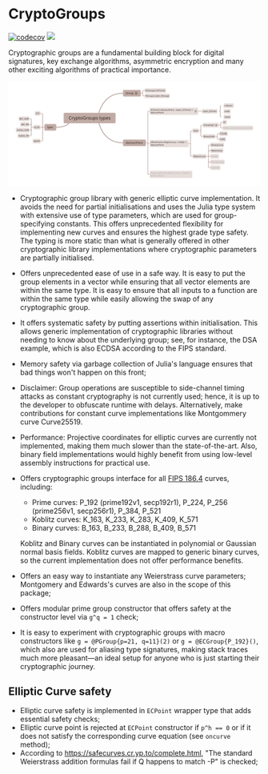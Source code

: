 # CryptoGroups

[![codecov](https://codecov.io/gh/PeaceFounder/CryptoGroups.jl/graph/badge.svg?token=G9HT9VSV4T)](https://codecov.io/gh/PeaceFounder/CryptoGroups.jl)
[![](https://img.shields.io/badge/docs-dev-blue.svg)](https://PeaceFounder.github.io/CryptoGroups.jl/dev)

Cryptographic groups are a fundamental building block for digital signatures, key exchange algorithms, asymmetric encryption and many other exciting algorithms of practical importance. 

![](https://raw.githubusercontent.com/PeaceFounder/CryptoGroups.jl/b7e6d4b8be1807e124422229428bb4c289523769/docs/src/assets/CryptoGroups%20types.svg) 

- Cryptographic group library with generic elliptic curve implementation. It avoids the need for partial initialisations and uses the Julia type system with extensive use of type parameters, which are used for group-specifying constants. This offers unprecedented flexibility for implementing new curves and ensures the highest grade type safety. The typing is more static than what is generally offered in other cryptographic library implementations where cryptographic parameters are partially initialised.

- Offers unprecedented ease of use in a safe way. It is easy to put the group elements in a vector while ensuring that all vector elements are within the same type. It is easy to ensure that all inputs to a function are within the same type while easily allowing the swap of any cryptographic group. 

- It offers systematic safety by putting assertions within initialisation. This allows generic implementation of cryptographic libraries without needing to know about the underlying group; see, for instance, the DSA example, which is also ECDSA according to the FIPS standard.

- Memory safety via garbage collection of Julia's language ensures that bad things won't happen on this front;

- Disclaimer: Group operations are susceptible to side-channel timing attacks as constant cryptography is not currently used; hence, it is up to the developer to obfuscate runtime with delays. Alternatively, make contributions for constant curve implementations like Montgommery curve Curve25519.

- Performance: Projective coordinates for elliptic curves are currently not implemented, making them much slower than the state-of-the-art. Also, binary field implementations would highly benefit from using low-level assembly instructions for practical use.

- Offers cryptographic groups interface for all [FIPS 186.4](https://csrc.nist.gov/pubs/fips/186-4/final) curves, including:

  - Prime curves: P_192 (prime192v1, secp192r1), P_224, P_256 (prime256v1, secp256r1), P_384, P_521
  - Koblitz curves: K_163, K_233, K_283, K_409, K_571
  - Binary curves: B_163, B_233, B_288, B_409, B_571

  Koblitz and Binary curves can be instantiated in polynomial or Gaussian normal basis fields. Koblitz curves are mapped to generic binary curves, so the current implementation does not offer performance benefits. 

- Offers an easy way to instantiate any Weierstrass curve parameters; Montgomery and Edwards's curves are also in the scope of this package;

- Offers modular prime group constructor that offers safety at the constructor level via `g^q = 1` check;

- It is easy to experiment with cryptographic groups with macro constructors like `g = @PGroup{p=21, q=11}(2)` or `g = @ECGroup{P_192}()`, which also are used for aliasing type signatures, making stack traces much more pleasant—an ideal setup for anyone who is just starting their cryptographic journey.

## Elliptic Curve safety

- Elliptic curve safety is implemented in `ECPoint` wrapper type that adds essential safety checks;
- Elliptic curve point is rejected at `ECPoint` constructor if `p^h == 0` or if it does not satisfy the corresponding curve equation (see `oncurve` method);
- According to https://safecurves.cr.yp.to/complete.html, "The standard Weierstrass addition formulas fail if Q happens to match -P" is checked; 
